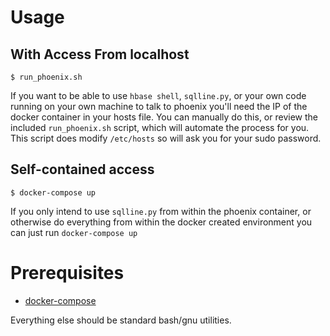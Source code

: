 # Usage

## With Access From localhost

    $ run_phoenix.sh

If you want to be able to use `hbase shell`, `sqlline.py`, or your own code running on your own machine to talk to phoenix you'll need the IP of the docker container in your hosts file. You can manually do this, or review the included `run_phoenix.sh` script, which will automate the process for you. This script does modify `/etc/hosts` so will ask you for your sudo password.

## Self-contained access

    $ docker-compose up

If you only intend to use `sqlline.py` from within the phoenix container, or otherwise do everything from within the docker created environment you can just run `docker-compose up`

# Prerequisites

* [docker-compose](https://www.docker.com/docker-compose)

Everything else should be standard bash/gnu utilities.
